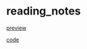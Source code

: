 # reading_notes

[preview](https://pkuwwt.github.io/reading_notes)

[code](https://github.com/pkuwwt/reading_notes/tree/gh-pages)
